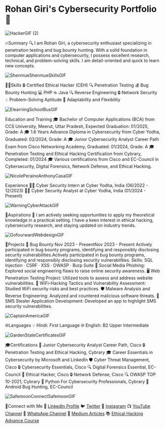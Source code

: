 # Rohan Giri's Cybersecurity Portfolio 🚀
![HackerGIF (2)](https://github.com/RohanGiriSquad/RohanGiriSquad/assets/162410556/c036cea6-75c7-4514-bb58-1fa9f836afff)

🔥Summary
🔍 I am Rohan Giri, a cybersecurity enthusiast specializing in penetration testing and bug bounty hunting. With a solid foundation in computer applications and cybersecurity, I possess excellent research, technical, and problem-solving skills. I am detail-oriented and quick to learn new concepts.


![ShenmueShenmueSkillsGIF](https://github.com/RohanGiriSquad/RohanGiriSquad/assets/162410556/c0267a5a-d154-4153-9773-e85c6a97a6a3)

 🧑‍💻Skills
🔒 Certified Ethical Hacker (CEH)
🔍 Penetration Testing
💰 Bug Bounty Hunting
💻 PHP
☕ Java
🔍 Reverse Engineering
🔒 Network Security
💡 Problem-Solving Aptitude
🔄 Adaptability and Flexibility

![ElearningSchoolBusGIF](https://github.com/RohanGiriSquad/RohanGiriSquad/assets/162410556/2ba501fb-0b79-46c8-9d57-bfeac4ca2598)

 Education and Training
🎓 Bachelor of Computer Applications (BCA) from CCS University, Meerut, Uttar Pradesh, Expected Graduation: 01/2025, Grade: A
🎓 1.6 Years Advance Diploma in Cybersecurity from Cyber Yodha, Graduated: 02/2024, Grade: A
🎓 Junior Cybersecurity Analyst Career Path Exam from Cisco Networking Academy, Graduated: 01/2024, Grade: A
🎓 Penetration Testing and Ethical Hacking Certification from Cybrary, Completed: 01/2024
🎓 Various certifications from Cisco and EC-Council in Cybersecurity, Digital Forensics, Network Defense, and Ethical Hacking.

![NicolePerainoAnthonyCasaGIF](https://github.com/RohanGiriSquad/RohanGiriSquad/assets/162410556/b5325b3e-1f40-4d57-8a9c-3c5d1256b3eb)

 Experience
👨‍💼 Cyber Security Intern at Cyber Yodha, India (06/2022 - 12/2023)
👨‍💼 Cyber Security Analyst at Cyber Yodha, India (01/2024 - Present)

![WarningCyberAttackGIF](https://github.com/RohanGiriSquad/RohanGiriSquad/assets/162410556/e0db965f-7b03-4fce-9a2a-a484e48a85d4)

 💼Aspirations
🎯 I am actively seeking opportunities to apply my theoretical knowledge in a practical setting. I have a keen interest in ethical hacking, cybersecurity research, and staying updated on industry trends.

![GofourwardWebdesignGIF](https://github.com/RohanGiriSquad/RohanGiriSquad/assets/162410556/50adab5f-2140-49c4-9122-2dabd8f8aefe)

🚀Projects
🐞 Bug Bounty
Nov 2023 - PresentNov 2023 - Present
Actively participated in bug bounty programs, identifying and responsibly disclosing security vulnerabilities.Actively participated in bug bounty programs, identifying and responsibly disclosing security 
vulnerabilities.
Skills: SQL Injection · CSRF · XSS · OWASP · Burp Suite
🎣 Social Media Phishing: Explored social engineering flaws to raise online security awareness.
🖥️ Web Penetration Testing Project: Utilized tools to assess and address website vulnerabilities.
📡 WiFi-Hacking Tactics and Vulnerability Assessment: Studied WiFi security risks and best practices.
🛡️ Malware Analysis and Reverse Engineering: Analyzed and countered malicious software threats.
📱 SMS Stealer Application Development: Developed an app to highlight SMS security vulnerabilities.

![CaptainAmericaGIF](https://github.com/RohanGiriSquad/RohanGiriSquad/assets/162410556/be48091f-7087-4bd4-8cd3-61cafa7bf850)

 🌐Languages
💡 Hindi: First Language
🌐 English: B2 Upper Intermediate

![GardenStateCertificatesGIF](https://github.com/RohanGiriSquad/RohanGiriSquad/assets/162410556/617caedc-0133-40ba-8401-43fc71486e69)

 🎓Certifications
🔑 Junior Cybersecurity Analyst Career Path, Cisco
🔒 Penetration Testing and Ethical Hacking, Cybrary
🎓 Career Essentials in Cybersecurity by Microsoft and LinkedIn
🛡️ Cyber Threat Management, Cisco
🔒 Cybersecurity Essentials, Cisco
🔍 Digital Forensics Essential, EC-Council
🔑 Ethical Hacker, Cisco
🔒 Network Defense, Cisco
🔍 OWASP TOP 10-2021, Cybrary
🐍 Python For Cybersecurity Professionals, Cybrary
🐞 Android Bug Hunting, EC-Council

![SafemoonConnectSafemoonGIF](https://github.com/RohanGiriSquad/RohanGiriSquad/assets/162410556/a444c8ca-e152-485a-b29e-a30ba400bbfa)

 🤝Connect with Me
🔗 [LinkedIn Profile](https://www.linkedin.com/in/rohan-giri-cybersecurity)
🐦 [Twitter](https://twitter.com/penetestersquad)
📸 [Instagram](https://www.instagram.com/penetestersquad)
📺 [YouTube Channel](https://www.youtube.com/penetestersquad)
📱 [WhatsApp Channel](https://whatsapp.com/channel/0029VaDOOX5KAwElMe1aZ12o)
📝 [Medium Articles](https://medium.com/@securelearn)
📚 [Ethical Hacking Advance Course](https://rb.gy/i71dzw)
